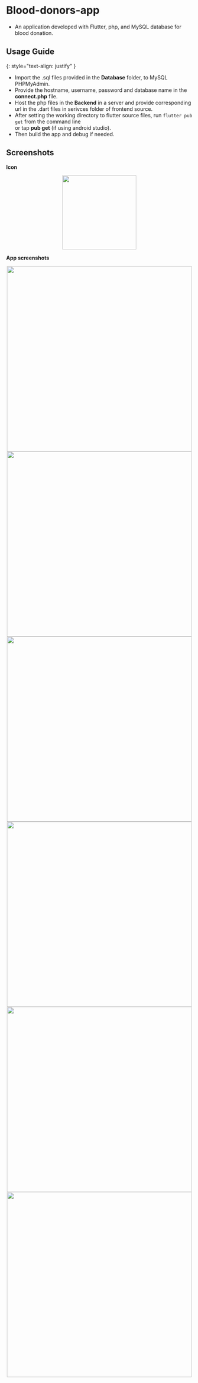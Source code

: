 # Blood-donors-app
* An application developed with Flutter, php, and MySQL database for blood donation.

## Usage Guide

{: style="text-align: justify" }

* Import the .sql files provided in the **Database** folder, to MySQL PHPMyAdmin.
* Provide the hostname, username, password and database name in the **connect.php** file.
* Host the php files in the **Backend** in a server and provide corresponding url in the .dart files in serivces folder of frontend source.
* After setting the working directory to flutter source files, run ```flutter pub get``` from the command line <br> or tap **pub get** (if using android studio).
* Then build the app and debug if needed.


## Screenshots

**Icon**
<p align="center"><img height="200" src="https://user-images.githubusercontent.com/57527558/102860377-c00d3f00-4453-11eb-8cde-e14508530067.png"></p>

**App screenshots**
<p align="center"><img height="500" src="https://user-images.githubusercontent.com/57527558/102861703-14b1b980-4456-11eb-913e-a68b91c13fce.png">
  <img height="500" src="https://user-images.githubusercontent.com/57527558/102861705-154a5000-4456-11eb-894c-fad5600fc361.png">
  <img height="500" src="https://user-images.githubusercontent.com/57527558/102861696-124f5f80-4456-11eb-8e77-e551f33132d2.png">
  <img height="500" src="https://user-images.githubusercontent.com/57527558/102861697-13808c80-4456-11eb-8ba7-68b4bdf68fec.png">
  <img height="500" src="https://user-images.githubusercontent.com/57527558/102861700-14192300-4456-11eb-8a02-3c4c922c5623.png">
  <img height="500" src="https://user-images.githubusercontent.com/57527558/102861698-14192300-4456-11eb-8174-75bbed874ff8.png"></p>

